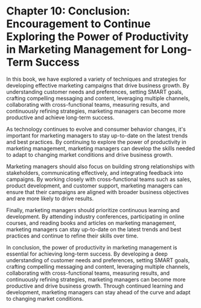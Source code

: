 Chapter 10: Conclusion: Encouragement to Continue Exploring the Power of Productivity in Marketing Management for Long-Term Success
===================================================================================================================================

In this book, we have explored a variety of techniques and strategies for developing effective marketing campaigns that drive business growth. By understanding customer needs and preferences, setting SMART goals, crafting compelling messaging and content, leveraging multiple channels, collaborating with cross-functional teams, measuring results, and continuously refining strategies, marketing managers can become more productive and achieve long-term success.

As technology continues to evolve and consumer behavior changes, it's important for marketing managers to stay up-to-date on the latest trends and best practices. By continuing to explore the power of productivity in marketing management, marketing managers can develop the skills needed to adapt to changing market conditions and drive business growth.

Marketing managers should also focus on building strong relationships with stakeholders, communicating effectively, and integrating feedback into campaigns. By working closely with cross-functional teams such as sales, product development, and customer support, marketing managers can ensure that their campaigns are aligned with broader business objectives and are more likely to drive results.

Finally, marketing managers should prioritize continuous learning and development. By attending industry conferences, participating in online courses, and reading books and articles on marketing management, marketing managers can stay up-to-date on the latest trends and best practices and continue to refine their skills over time.

In conclusion, the power of productivity in marketing management is essential for achieving long-term success. By developing a deep understanding of customer needs and preferences, setting SMART goals, crafting compelling messaging and content, leveraging multiple channels, collaborating with cross-functional teams, measuring results, and continuously refining strategies, marketing managers can become more productive and drive business growth. Through continued learning and development, marketing managers can stay ahead of the curve and adapt to changing market conditions.
